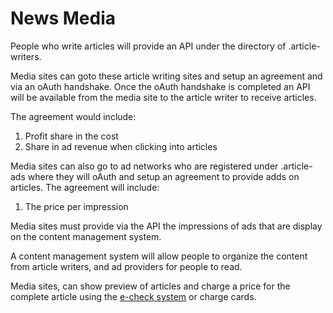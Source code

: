 # News Media

People who write articles will provide an API under the directory of .article-writers.

Media sites can goto these article writing sites and setup an agreement and via an oAuth handshake. Once the oAuth handshake is completed an API will be available from the media site to the article writer to receive articles.

The agreement would include:

1. Profit share in the cost
2. Share in ad revenue when clicking into articles

Media sites can also go to ad networks who are registered under .article-ads where they will oAuth and setup an agreement to provide adds on articles. The agreement will include:

1. The price per impression

Media sites must provide via the API the impressions of ads that are display on the content management system.

A content management system will allow people to organize the content from article writers, and ad providers for people to read.

Media sites, can show preview of articles and charge a price for the complete article using the [e-check system](/e-check/) or charge cards.
